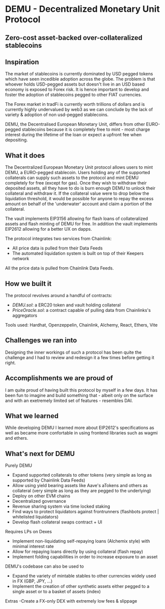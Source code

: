 # DEMU - Decentralized Monetary Unit Protocol

## Zero-cost asset-backed over-collateralized stablecoins

## Inspiration

The market of stablecoins is currently dominated by USD pegged tokens which have seen incedible adoption across the globe.
The problem is that whoever holds USD-pegged assets but doesn't live in an USD based economy is exposed to Forex risk.
It is hence important to develop and foster the adoption of stablecoins pegged to other FIAT currencies.

The Forex market in tradFi is currently worth trillions of dollars and is currently highly undervalued by web3 as we can conclude by the lack of variety & adoption of non usd-pegged stablecoins.

DEMU, the Decentralised European Monetary Unit, differs from other EURO-pegged stablecoins because it is completely free to mint - most charge interest during the lifetime of the loan or expect a upfront fee when depositing.

## What it does

The Decentralized European Monetary Unit protocol allows users to mint DEMU, a EURO-pegged stablecoin.
Users holding any of the supported collaterals can supply such assets to the protocol and mint DEMU completely for free (except for gas).
Once they wish to withdraw their deposited assets, all they have to do is burn enough DEMU to unlock their collateral and withdraw it.
If the collateral value were to drop below the liquidation threshold, it would be possible for anyone to repay the excess amount on behalf of the 'underwater' account and claim a portion of the collateral.

The vault implements EIP3156 allowing for flash loans of collateralized assets and flash minting of DEMU for free.
In addition the vault implements EIP2612 allowing for a better UX on dapps.

The protocol integrates two services from Chainlink:

- All price data is pulled from their Data Feeds
- The automated liquidation system is built on top of their Keepers network

All the price data is pulled from Chainlink Data Feeds.

## How we built it

The protocol revolves around a handful of contracts:

- _DEMU.sol_: a ERC20 token and vault holding collateral
- _PriceOracle.sol_: a contract capable of pulling data from Chainlinks's aggregators

Tools used: Hardhat, Openzeppelin, Chainlink, Alchemy, React, Ethers, Vite

## Challenges we ran into

Designing the inner workings of such a protocol has been quite the challenge and I had to review and redesign it a few times before getting it right.

## Accomplishments we are proud of

I am quite proud of having built this protocol by myself in a few days. It has been fun to imagine and build something that - albeit only on the surface and with an exetremely limited set of features - resembles DAI.

## What we learned

While developing DEMU I learned more about EIP2612's specifications as well as became more confortable in using frontend libraries such as wagmi and ethers.

## What's next for DEMU

Purely DEMU

- Expand supported collaterals to other tokens (very simple as long as supported by Chainlink Data Feeds)
- Allow using yield bearing assets like Aave's aTokens and others as collateral (very simple as long as they are pegged to the underlying)
- Deploy on other EVM chains
- Decentralized governance
- Revenue sharing system via time locked staking
- Find ways to protect liquidators against frontrunners (flashbots protect | whitelisted liquidators)
- Develop flash collateral swaps contract + UI

Requires LPs on Dexes

- Implement non-liquidating self-repaying loans (Alchemix style) with minimal interest rate
- Allow for repaying loans directly by using collateral (flash repay)
- Implement folding capabilities in order to increase exposure to an asset

DEMU's codebase can also be used to

- Expand the variety of mintable stables to other currencies widely used in FX (GBP, JPY, ...)
- Implement the creation of other synthetic assets either pegged to a single asset or to a basket of assets (index)

Extras
-Create a FX-only DEX with extremely low fees & slippage
